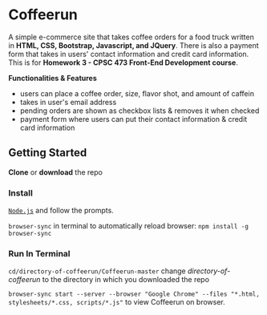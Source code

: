 # Coffeerun

A simple e-commerce site that takes coffee orders for a food truck written in **HTML, CSS, Bootstrap, Javascript, and JQuery**. There is also a payment form that takes in users' contact information and credit card information. This is for **Homework 3 - CPSC 473 Front-End Development course**.

**Functionalities & Features**

- users can place a coffee order, size, flavor shot, and amount of caffein
- takes in user's email address
- pending orders are shown as checkbox lists & removes it when checked
- payment form where users can put their contact information & credit card information

## Getting Started

**Clone** or **download** the repo

### Install

[`Node.js`](https://nodejs.org/en/) and follow the prompts.

`browser-sync` in terminal to automatically reload browser: `npm install -g browser-sync`

### Run In Terminal

`cd/directory-of-coffeerun/Coffeerun-master` change _directory-of-coffeerun_ to the directory in which you downloaded the repo

`browser-sync start --server --browser "Google Chrome" --files "*.html, stylesheets/*.css, scripts/*.js"` to view Coffeerun on browser.


<!-- ## Demo -->

<!-- ![alt text](img/ottergramDemo.gif) -->
